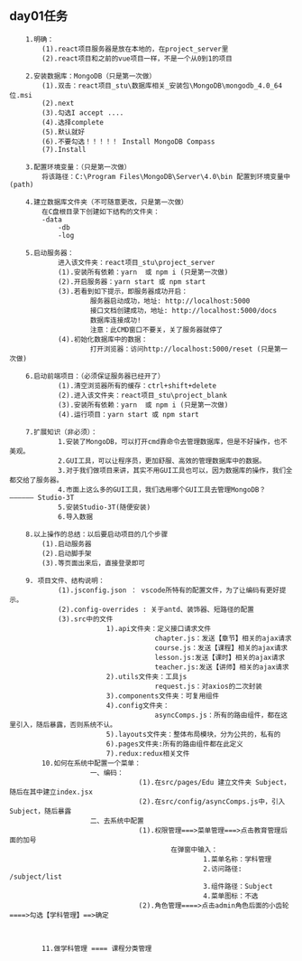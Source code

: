 ## day01任务
		1.明确：
			(1).react项目服务器是放在本地的，在project_server里
			(2).react项目和之前的vue项目一样，不是一个从0到1的项目

		2.安装数据库：MongoDB（只是第一次做）
			(1).双击：react项目_stu\数据库相关_安装包\MongoDB\mongodb_4.0_64位.msi
			(2).next
			(3).勾选I accept ....
			(4).选择complete
			(5).默认就好
			(6).不要勾选！！！！！ Install MongoDB Compass
			(7).Install

		3.配置环境变量：（只是第一次做）
			将该路径：C:\Program Files\MongoDB\Server\4.0\bin 配置到环境变量中(path)

		4.建立数据库文件夹（不可随意更改，只是第一次做）
			在C盘根目录下创建如下结构的文件夹：
			-data
				-db
				-log

		5.启动服务器：
				进入该文件夹：react项目_stu\project_server
				(1).安装所有依赖：yarn  或 npm i (只是第一次做)
				(2).开启服务器：yarn start 或 npm start
				(3).若看到如下提示，即服务器成功开启：
						服务器启动成功，地址: http://localhost:5000
						接口文档创建成功，地址: http://localhost:5000/docs
						数据库连接成功!
						注意：此CMD窗口不要关，关了服务器就停了
				(4).初始化数据库中的数据：
						打开浏览器：访问http://localhost:5000/reset (只是第一次做)

		6.启动前端项目：（必须保证服务器已经开了）
				(1).清空浏览器所有的缓存：ctrl+shift+delete
				(2).进入该文件夹：react项目_stu\project_blank
				(3).安装所有依赖：yarn  或 npm i (只是第一次做)
				(4).运行项目：yarn start 或 npm start

		7.扩展知识（非必须）：
				1.安装了MongoDB，可以打开cmd靠命令去管理数据库，但是不好操作，也不美观。
				2.GUI工具，可以让程序员，更加舒服、高效的管理数据库中的数据。
				3.对于我们做项目来讲，其实不用GUI工具也可以，因为数据库的操作，我们全都交给了服务器。
				4.市面上这么多的GUI工具，我们选用哪个GUI工具去管理MongoDB？ —————— Studio-3T
				5.安装Studio-3T(随便安装)
				6.导入数据

		8.以上操作的总结：以后要启动项目的几个步骤
			(1).启动服务器
			(2).启动脚手架
			(3).等页面出来后，直接登录即可

		9. 项目文件、结构说明：
				(1).jsconfig.json ： vscode所特有的配置文件，为了让编码有更好提示。
				(2).config-overrides : 关于antd、装饰器、短路径的配置
				(3).src中的文件
							1).api文件夹：定义接口请求文件
										chapter.js：发送【章节】相关的ajax请求
										course.js：发送【课程】相关的ajax请求
										lesson.js:发送【课时】相关的ajax请求
										teacher.js:发送【讲师】相关的ajax请求
							2).utils文件夹：工具js
										request.js：对axios的二次封装
							3).components文件夹：可复用组件
							4).config文件夹：
										asyncComps.js：所有的路由组件，都在这里引入，随后暴露，否则系统不认。
							5).layouts文件夹：整体布局模块，分为公共的，私有的
							6).pages文件夹:所有的路由组件都在此定义
							7).redux:redux相关文件
			10.如何在系统中配置一个菜单：
						一、编码：
									(1).在src/pages/Edu 建立文件夹 Subject，随后在其中建立index.jsx
									(2).在src/config/asyncComps.js中，引入Subject，随后暴露
						二、去系统中配置
									(1).权限管理===>菜单管理===>点击教育管理后面的加号
											在弹窗中输入：
													1.菜单名称：学科管理
													2.访问路径: /subject/list
													3.组件路径：Subject
													4.菜单图标：不选
									(2).角色管理====>点击admin角色后面的小齿轮====>勾选【学科管理】==>确定
									


			11.做学科管理 ==== 课程分类管理
										






